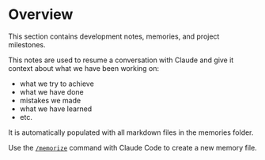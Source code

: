 # Overview

This section contains development notes, memories, and project milestones.

This notes are used to resume a conversation with Claude and give it context about what we have been working on:

 - what we try to achieve
 - what we have done
 - mistakes we made
 - what we have learned
 - etc.

It is automatically populated with all markdown files in the memories folder.

Use the [`/memorize`](../claude/commands/memorize.md) command with Claude Code to create a new memory file.